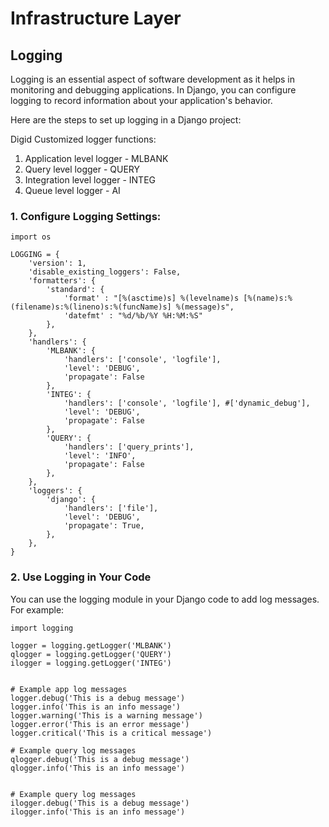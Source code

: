 # Infrastructure Layer

## Logging

<p>
Logging is an essential aspect of software development as it helps in monitoring and debugging applications. In Django, you can configure logging to record information about your application's behavior.

Here are the steps to set up logging in a Django project:

Digid Customized logger functions: 
1. Application level logger - MLBANK
2. Query level logger - QUERY
3. Integration level logger - INTEG
3. Queue level logger - AI

</p>

### 1. Configure Logging Settings:


```
import os

LOGGING = {
    'version': 1,
    'disable_existing_loggers': False,
    'formatters': {
        'standard': {
            'format' : "[%(asctime)s] %(levelname)s [%(name)s:%(filename)s:%(lineno)s:%(funcName)s] %(message)s",
            'datefmt' : "%d/%b/%Y %H:%M:%S"
        },
    },
    'handlers': {
        'MLBANK': {
            'handlers': ['console', 'logfile'],
            'level': 'DEBUG',
            'propagate': False
        },
		'INTEG': {
            'handlers': ['console', 'logfile'], #['dynamic_debug'],
            'level': 'DEBUG',
            'propagate': False
        },
        'QUERY': {
            'handlers': ['query_prints'],
            'level': 'INFO',
            'propagate': False
        },
    },
    'loggers': {
        'django': {
            'handlers': ['file'],
            'level': 'DEBUG',
            'propagate': True,
        },
    },
}

```

### 2. Use Logging in Your Code
<p>
You can use the logging module in your Django code to add log messages. For example:

</p>

```
import logging

logger = logging.getLogger('MLBANK')
qlogger = logging.getLogger('QUERY')
ilogger = logging.getLogger('INTEG')


# Example app log messages
logger.debug('This is a debug message')
logger.info('This is an info message')
logger.warning('This is a warning message')
logger.error('This is an error message')
logger.critical('This is a critical message')

# Example query log messages
qlogger.debug('This is a debug message')
qlogger.info('This is an info message')


# Example query log messages
ilogger.debug('This is a debug message')
ilogger.info('This is an info message')
```
